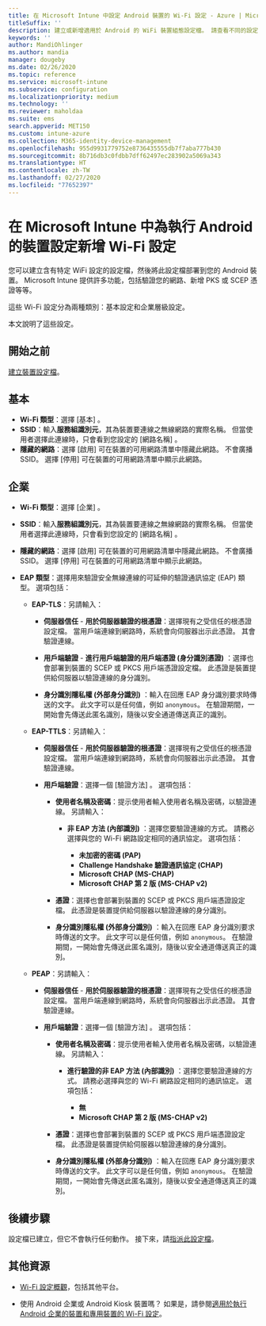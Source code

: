 ```yaml
---
title: 在 Microsoft Intune 中設定 Android 裝置的 Wi-Fi 設定 - Azure | Microsoft Docs
titleSuffix: ''
description: 建立或新增適用於 Android 的 WiFi 裝置組態設定檔。 請查看不同的設定，包括在 Microsoft Intune 中新增憑證、選擇 EAP 類型，以及選取驗證方法。
keywords: ''
author: MandiOhlinger
ms.author: mandia
manager: dougeby
ms.date: 02/26/2020
ms.topic: reference
ms.service: microsoft-intune
ms.subservice: configuration
ms.localizationpriority: medium
ms.technology: ''
ms.reviewer: maholdaa
ms.suite: ems
search.appverid: MET150
ms.custom: intune-azure
ms.collection: M365-identity-device-management
ms.openlocfilehash: 955d9931779752e8736435555db7f7aba777b430
ms.sourcegitcommit: 8b716db3c0fdbb7dff62497ec283902a5069a343
ms.translationtype: HT
ms.contentlocale: zh-TW
ms.lasthandoff: 02/27/2020
ms.locfileid: "77652397"
---
```

# <a name="add-wi-fi-settings-for-devices-running-android-in-microsoft-intune"></a>在 Microsoft Intune 中為執行 Android 的裝置設定新增 Wi-Fi 設定

您可以建立含有特定 WiFi 設定的設定檔，然後將此設定檔部署到您的 Android 裝置。 Microsoft Intune 提供許多功能，包括驗證您的網路、新增 PKS 或 SCEP 憑證等等。

這些 Wi-Fi 設定分為兩種類別：基本設定和企業層級設定。

本文說明了這些設定。

## <a name="before-you-begin"></a>開始之前

[建立裝置設定檔](device-profile-create.md)。

## <a name="basic"></a>基本

- **Wi-Fi 類型**：選擇 [基本]  。
- **SSID**：輸入**服務組識別元**，其為裝置要連線之無線網路的實際名稱。 但當使用者選擇此連線時，只會看到您設定的 [網路名稱]  。
- **隱藏的網路**：選擇 [啟用]  可在裝置的可用網路清單中隱藏此網路。 不會廣播 SSID。 選擇 [停用]  可在裝置的可用網路清單中顯示此網路。

## <a name="enterprise"></a>企業

- **Wi-Fi 類型**：選擇 [企業]  。
- **SSID**：輸入**服務組識別元**，其為裝置要連線之無線網路的實際名稱。 但當使用者選擇此連線時，只會看到您設定的 [網路名稱]  。
- **隱藏的網路**：選擇 [啟用]  可在裝置的可用網路清單中隱藏此網路。 不會廣播 SSID。 選擇 [停用]  可在裝置的可用網路清單中顯示此網路。
- **EAP 類型**：選擇用來驗證安全無線連線的可延伸的驗證通訊協定 (EAP) 類型。 選項包括：

  - **EAP-TLS**：另請輸入：

    - **伺服器信任** - **用於伺服器驗證的根憑證**：選擇現有之受信任的根憑證設定檔。 當用戶端連線到網路時，系統會向伺服器出示此憑證。 其會驗證連線。

    - **用戶端驗證** - **進行用戶端驗證的用戶端憑證 (身分識別憑證)** ：選擇也會部署到裝置的 SCEP 或 PKCS 用戶端憑證設定檔。 此憑證是裝置提供給伺服器以驗證連線的身分識別。

    - **身分識別隱私權 (外部身分識別)** ：輸入在回應 EAP 身分識別要求時傳送的文字。 此文字可以是任何值，例如 `anonymous`。 在驗證期間，一開始會先傳送此匿名識別，隨後以安全通道傳送真正的識別。

  - **EAP-TTLS**：另請輸入：

    - **伺服器信任** - **用於伺服器驗證的根憑證**：選擇現有之受信任的根憑證設定檔。 當用戶端連線到網路時，系統會向伺服器出示此憑證。 其會驗證連線。

    - **用戶端驗證**：選擇一個 [驗證方法]  。 選項包括：

      - **使用者名稱及密碼**：提示使用者輸入使用者名稱及密碼，以驗證連線。 另請輸入：
        - **非 EAP 方法 (內部識別)** ：選擇您要驗證連線的方式。 請務必選擇與您的 Wi-Fi 網路設定相同的通訊協定。 選項包括：

          - **未加密的密碼 (PAP)**
          - **Challenge Handshake 驗證通訊協定 (CHAP)**
          - **Microsoft CHAP (MS-CHAP)**
          - **Microsoft CHAP 第 2 版 (MS-CHAP v2)**

      - **憑證**：選擇也會部署到裝置的 SCEP 或 PKCS 用戶端憑證設定檔。 此憑證是裝置提供給伺服器以驗證連線的身分識別。

      - **身分識別隱私權 (外部身分識別)** ：輸入在回應 EAP 身分識別要求時傳送的文字。 此文字可以是任何值，例如 `anonymous`。 在驗證期間，一開始會先傳送此匿名識別，隨後以安全通道傳送真正的識別。

  - **PEAP**：另請輸入：

    - **伺服器信任** - **用於伺服器驗證的根憑證**：選擇現有之受信任的根憑證設定檔。 當用戶端連線到網路時，系統會向伺服器出示此憑證。 其會驗證連線。

    - **用戶端驗證**：選擇一個 [驗證方法]  。 選項包括：

      - **使用者名稱及密碼**：提示使用者輸入使用者名稱及密碼，以驗證連線。 另請輸入：
        - **進行驗證的非 EAP 方法 (內部識別)** ：選擇您要驗證連線的方式。 請務必選擇與您的 Wi-Fi 網路設定相同的通訊協定。 選項包括：

          - **無**
          - **Microsoft CHAP 第 2 版 (MS-CHAP v2)**

      - **憑證**：選擇也會部署到裝置的 SCEP 或 PKCS 用戶端憑證設定檔。 此憑證是裝置提供給伺服器以驗證連線的身分識別。

      - **身分識別隱私權 (外部身分識別)** ：輸入在回應 EAP 身分識別要求時傳送的文字。 此文字可以是任何值，例如 `anonymous`。 在驗證期間，一開始會先傳送此匿名識別，隨後以安全通道傳送真正的識別。

## <a name="next-steps"></a>後續步驟

設定檔已建立，但它不會執行任何動作。 接下來，請[指派此設定檔](device-profile-assign.md)。

## <a name="more-resources"></a>其他資源

- [Wi-Fi 設定概觀](wi-fi-settings-configure.md)，包括其他平台。

- 使用 Android 企業或 Android Kiosk 裝置嗎？ 如果是，請參閱[適用於執行 Android 企業的裝置和專用裝置的 Wi-Fi 設定](wi-fi-settings-android-enterprise.md)。
